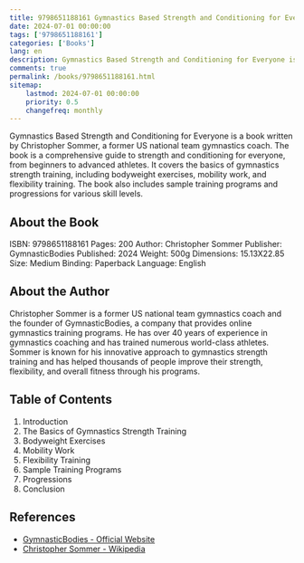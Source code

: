 ```yaml
---
title: 9798651188161 Gymnastics Based Strength and Conditioning for Everyone
date: 2024-07-01 00:00:00
tags: ['9798651188161']
categories: ['Books']
lang: en
description: Gymnastics Based Strength and Conditioning for Everyone is a book written by Christopher Sommer, a former US national team gymnastics coach. The book is a comprehensive guide to strength and conditioning for everyone, from beginners to advanced athletes. It covers the basics of gymnastics strength training, including bodyweight exercises, mobility work, and flexibility training. The book also includes sample training programs and progressions for various skill levels.
comments: true
permalink: /books/9798651188161.html
sitemap:
    lastmod: 2024-07-01 00:00:00
    priority: 0.5
    changefreq: monthly
---
```


Gymnastics Based Strength and Conditioning for Everyone is a book written by Christopher Sommer, a former US national team gymnastics coach. The book is a comprehensive guide to strength and conditioning for everyone, from beginners to advanced athletes. It covers the basics of gymnastics strength training, including bodyweight exercises, mobility work, and flexibility training. The book also includes sample training programs and progressions for various skill levels.

## About the Book

ISBN: 9798651188161
Pages: 200
Author: Christopher Sommer
Publisher: GymnasticBodies
Published: 2024
Weight: 500g
Dimensions: 15.13X22.85
Size: Medium
Binding: Paperback
Language: English

## About the Author

Christopher Sommer is a former US national team gymnastics coach and the founder of GymnasticBodies, a company that provides online gymnastics training programs. He has over 40 years of experience in gymnastics coaching and has trained numerous world-class athletes. Sommer is known for his innovative approach to gymnastics strength training and has helped thousands of people improve their strength, flexibility, and overall fitness through his programs.

## Table of Contents

1. Introduction
2. The Basics of Gymnastics Strength Training
3. Bodyweight Exercises
4. Mobility Work
5. Flexibility Training
6. Sample Training Programs
7. Progressions
8. Conclusion

## References

- [GymnasticBodies - Official Website](https://www.gymnasticbodies.com/)
- [Christopher Sommer - Wikipedia](https://en.wikipedia.org/wiki/Christopher_Sommer)



